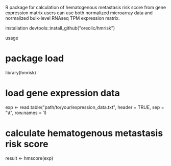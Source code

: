 R package for calculation of hematogenous metastasis risk score from gene expression matrix
users can use both normalized microarray data and normalized bulk-level RNAseq TPM expression matrix.


installation
devtools::install_github("oreolic/hmrisk")


usage

# package load
library(hmrisk)

# load gene expression data
exp <- read.table("path/to/your/expression_data.txt", header = TRUE, sep = "\t", row.names = 1)
# calculate hematogenous metastasis risk score
result <- hmscore(exp)



